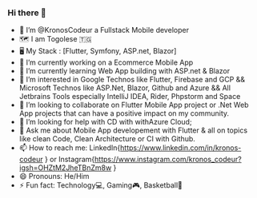 ### Hi there 👋
- 👋 I’m @KronosCodeur a Fullstack Mobile developer
- 🗺️ I am Togolese :togo:
- 🖥️ My Stack : [Flutter, Symfony, ASP.net, Blazor]
- 🔭 I’m currently working on a Ecommerce Mobile App
- 🌱 I’m currently learning Web App building with ASP.net & Blazor
- 👀 I’m interested in Google Technos like Flutter, Firebase and GCP && Microsoft Technos like ASP.Net, Blazor, Github and Azure && All Jetbrains Tools especially IntelliJ IDEA, Rider, Phpstorm and Space
- 👯 I’m looking to collaborate on Flutter Mobile App project or .Net Web App projects that can have a positive impact on my community.
- 🤔 I’m looking for help with CD with withAzure Cloud;
- 💬 Ask me about Mobile App developement with Flutter & all on topics like clean Code, Clean Architecture or CI with Github.
- 📫 How to reach me: LinkedIn{https://www.linkedin.com/in/kronos-codeur } or Instagram{https://www.instagram.com/kronos_codeur?igsh=OHZtM2JheTBnZm8w }
- 😄 Pronouns: He/Him
- ⚡ Fun fact: Technology💻, Gaming🎮, Basketball🏀
